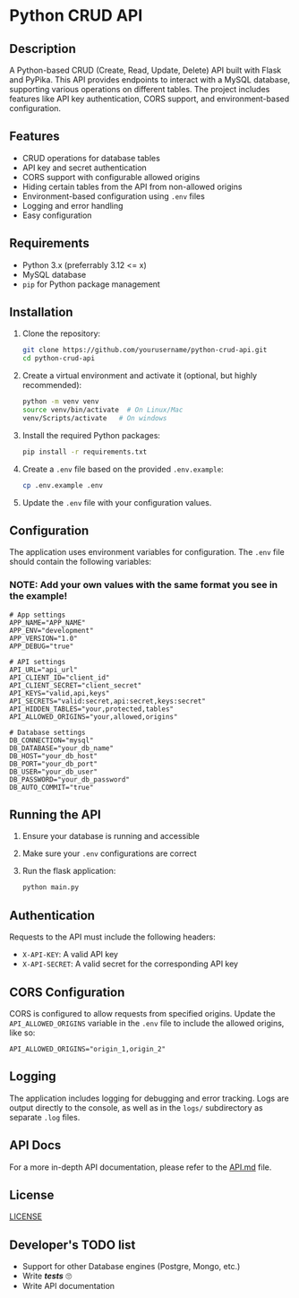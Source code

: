 # Python CRUD API

## Description
A Python-based CRUD (Create, Read, Update, Delete) API built with Flask and PyPika. This API provides endpoints to interact with a MySQL database, supporting various operations on different tables. The project includes features like API key authentication, CORS support, and environment-based configuration.

## Features
- CRUD operations for database tables
- API key and secret authentication
- CORS support with configurable allowed origins
- Hiding certain tables from the API from non-allowed origins
- Environment-based configuration using `.env` files
- Logging and error handling
- Easy configuration

## Requirements
- Python 3.x (preferrably 3.12 <= x)
- MySQL database
- `pip` for Python package management

## Installation
1. Clone the repository:
    ```bash
    git clone https://github.com/yourusername/python-crud-api.git
    cd python-crud-api
    ```

2. Create a virtual environment and activate it (optional, but highly recommended):
    ```bash
    python -m venv venv
    source venv/bin/activate  # On Linux/Mac
    venv/Scripts/activate   # On windows
    ```

3. Install the required Python packages:
    ```bash
    pip install -r requirements.txt
    ```

4. Create a `.env` file based on the provided `.env.example`:
    ```bash
    cp .env.example .env
    ```

5. Update the `.env` file with your configuration values.

## Configuration
The application uses environment variables for configuration. The `.env` file should contain the following variables:

### **NOTE**: Add your own values with the same format you see in the example!

```properties
# App settings
APP_NAME="APP_NAME"
APP_ENV="development"
APP_VERSION="1.0"
APP_DEBUG="true"

# API settings
API_URL="api_url"
API_CLIENT_ID="client_id"
API_CLIENT_SECRET="client_secret"
API_KEYS="valid,api,keys"
API_SECRETS="valid:secret,api:secret,keys:secret"
API_HIDDEN_TABLES="your,protected,tables"
API_ALLOWED_ORIGINS="your,allowed,origins"

# Database settings
DB_CONNECTION="mysql"
DB_DATABASE="your_db_name"
DB_HOST="your_db_host"
DB_PORT="your_db_port"
DB_USER="your_db_user"
DB_PASSWORD="your_db_password"
DB_AUTO_COMMIT="true"
```

## Running the API
1. Ensure your database is running and accessible

2. Make sure your `.env` configurations are correct

3. Run the flask application:
    ```bash
    python main.py
    ```

## Authentication
Requests to the API must include the following headers:

- `X-API-KEY`: A valid API key
- `X-API-SECRET`: A valid secret for the corresponding API key

## CORS Configuration
CORS is configured to allow requests from specified origins. Update the `API_ALLOWED_ORIGINS` variable in the `.env` file to include the allowed origins, like so:

```properties
API_ALLOWED_ORIGINS="origin_1,origin_2"
```

## Logging
The application includes logging for debugging and error tracking. Logs are output directly to the console, as well as in the `logs/` subdirectory as separate `.log` files.

## API Docs
For a more in-depth API documentation, please refer to the [API.md](API.md) file.

## License

[LICENSE](LICENSE)

## Developer's TODO list

- Support for other Database engines (Postgre, Mongo, etc.)
- Write ***tests*** 🙄
- Write API documentation